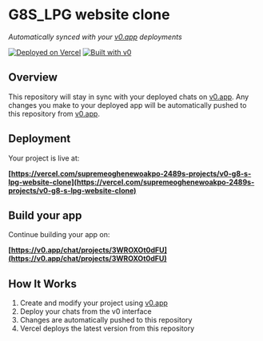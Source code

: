 # G8S_LPG website clone

*Automatically synced with your [v0.app](https://v0.app) deployments*

[![Deployed on Vercel](https://img.shields.io/badge/Deployed%20on-Vercel-black?style=for-the-badge&logo=vercel)](https://vercel.com/supremeoghenewoakpo-2489s-projects/v0-g8-s-lpg-website-clone)
[![Built with v0](https://img.shields.io/badge/Built%20with-v0.app-black?style=for-the-badge)](https://v0.app/chat/projects/3WROXOt0dFU)

## Overview

This repository will stay in sync with your deployed chats on [v0.app](https://v0.app).
Any changes you make to your deployed app will be automatically pushed to this repository from [v0.app](https://v0.app).

## Deployment

Your project is live at:

**[https://vercel.com/supremeoghenewoakpo-2489s-projects/v0-g8-s-lpg-website-clone](https://vercel.com/supremeoghenewoakpo-2489s-projects/v0-g8-s-lpg-website-clone)**

## Build your app

Continue building your app on:

**[https://v0.app/chat/projects/3WROXOt0dFU](https://v0.app/chat/projects/3WROXOt0dFU)**

## How It Works

1. Create and modify your project using [v0.app](https://v0.app)
2. Deploy your chats from the v0 interface
3. Changes are automatically pushed to this repository
4. Vercel deploys the latest version from this repository